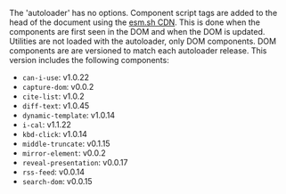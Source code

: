 The 'autoloader' has no options.
Component script tags are added to the head of the document using the [esm.sh CDN](https://esm.sh/). 
This is done when the components are first seen in the DOM and when the DOM is updated.
Utilities are not loaded with the autoloader, only DOM components.
DOM components are are versioned to match each autoloader release.
This version includes the following components:

- `can-i-use`: v1.0.22
- `capture-dom`: v0.0.2
- `cite-list`: v1.0.2
- `diff-text`: v1.0.45
- `dynamic-template`: v1.0.14
- `i-cal`: v1.1.22
- `kbd-click`: v1.0.14
- `middle-truncate`: v0.1.15
- `mirror-element`: v0.0.2
- `reveal-presentation`: v0.0.17
- `rss-feed`: v0.0.14
- `search-dom`: v0.0.15

